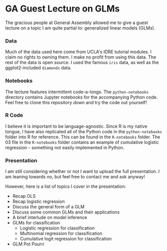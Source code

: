 # GA Guest Lecture on GLMs
The gracious people at General Assembly allowed me to give a guest lecture on a topic I am quite partial to: generalized linear models (GLMs).

### Data
Much of the data used here come from UCLA's IDRE tutorial modules.  I claim no rights to owning them.  I make no profit from using this data. The rest of the data is open source.  I used the famous `iris` data, as well as the ggplot2-included `diamonds` data.

### Notebooks
The lecture features intermittent code-a-longs. The `python-notebooks` directory contains Jupyter notebooks for the accompanying Python code. Feel free to clone this repository down and try the code out yourself!

### R Code
I believe it is important to be language-agnostic. Since R is my native tongue, I have also replicated all of the Python code in the `python-notebooks` folder into R for reference.  This can be found in the `R-notebooks` folder.  The 03 file in the `R-notebooks` folder contains an example of cumulative logistic regression - something not easily implemented in Python.

### Presentation
I am still considering whether or not I want to upload the full presentation.  I am leaning towards _no_, but feel free to contact me and ask anyway!

However, here is a list of topics I cover in the presentation:
* Recap OLS
* Recap logistic regression
* Discuss the general form of a GLM
* Discuss some common GLMs and their applications
* A brief interlude on model inference
* GLMs for classification
	* Logistic regression for classification
	* Multinomial regression for classification
	* Cumulative logit regression for classification
* GLM Pot Pourri
